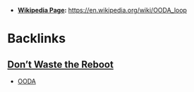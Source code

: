 - **[Wikipedia Page](<Wikipedia Page.md>):** https://en.wikipedia.org/wiki/OODA_loop

# Backlinks
## [Don’t Waste the Reboot](<Don’t Waste the Reboot.md>)
- [OODA](<OODA.md>)

